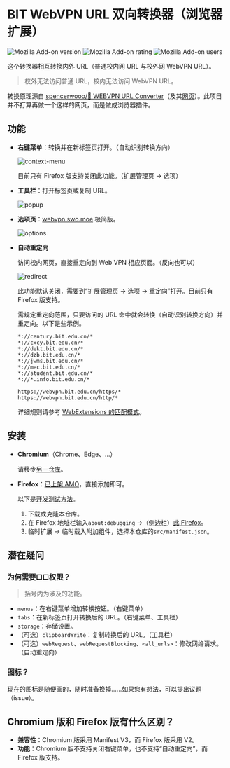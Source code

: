 # BIT WebVPN URL 双向转换器（浏览器扩展）

![Mozilla Add-on version](https://img.shields.io/amo/v/bit-webvpn-converter) ![Mozilla Add-on rating](https://img.shields.io/amo/stars/bit-webvpn-converter) ![Mozilla Add-on users](https://img.shields.io/amo/users/bit-webvpn-converter)

这个转换器相互转换内外 URL（普通校内网 URL 与校外网 WebVPN URL）。

> 校外无法访问普通 URL，校内无法访问 WebVPN URL。

转换原理源自 [spencerwooo/🥑 WEBVPN URL Converter](https://github.com/spencerwooo/bit-webvpn-converter)（及其[网页](https://webvpn.swo.moe/)）。此项目并不打算再做一个这样的网页，而是做成浏览器插件。

## 功能

- **右键菜单**：转换并在新标签页打开。（自动识别转换方向）

  ![context-menu](https://s2.loli.net/2022/11/12/4JNp3myM8EstqzZ.jpg)

  目前只有 Firefox 版支持关闭此功能。（扩展管理页 → 选项）

- **工具栏**：打开标签页或复制 URL。

  ![popup](https://s2.loli.net/2022/11/12/n4KdeP7hJxYFBgG.jpg)

- **选项页**：[webvpn.swo.moe](https://webvpn.swo.moe/) 极简版。

  ![options](https://s2.loli.net/2022/11/12/fm7tLS2M8joqBRx.jpg)

- **自动重定向**

  访问校内网页，直接重定向到 Web VPN 相应页面。（反向也可以）

  ![redirect](https://s2.loli.net/2022/11/13/bUvpwBuCGyqlQmD.gif)

  此功能默认关闭，需要到“扩展管理页 → 选项 → 重定向”打开。目前只有 Firefox 版支持。

  需规定重定向范围，只要访问的 URL 命中就会转换（自动识别转换方向）并重定向。以下是些示例。
  
  ```
  *://century.bit.edu.cn/*
  *://cxcy.bit.edu.cn/*
  *://dekt.bit.edu.cn/*
  *://dzb.bit.edu.cn/*
  *://jwms.bit.edu.cn/*
  *://mec.bit.edu.cn/*
  *://student.bit.edu.cn/*
  *://*.info.bit.edu.cn/*
  ```

  ```
  https://webvpn.bit.edu.cn/https/*
  https://webvpn.bit.edu.cn/http/*
  ```

  详细规则请参考 [WebExtensions 的匹配模式](https://developer.mozilla.org/docs/Mozilla/Add-ons/WebExtensions/Match_patterns)。

## 安装

- **Chromium**（Chrome、Edge、…）

  请移步[另一仓库](https://github.com/YDX-2147483647/bit-webvpn-converter-bidirectional)。

- **Firefox**：[已上架 AMO](https://addons.mozilla.org/firefox/addon/bit-webvpn-converter/)，直接添加即可。

  以下是[开发测试方法](https://developer.mozilla.org/en-US/docs/Mozilla/Add-ons/WebExtensions/Your_first_WebExtension#installing)。

  1. 下载或克隆本仓库。
  2. 在 Firefox 地址栏输入`about:debugging` →（侧边栏）[此 Firefox](about:debugging#/runtime/this-firefox)。
  3. 临时扩展 → 临时载入附加组件，选择本仓库的`src/manifest.json`。

## 潜在疑问

### 为何需要□□权限？

> 括号内为涉及的功能。

- `menus`：在右键菜单增加转换按钮。（右键菜单）
- `tabs`：在新标签页打开转换后的 URL。（右键菜单、工具栏）
- `storage`：存储设置。
- （可选）`clipboardWrite`：复制转换后的 URL。（工具栏）
- （可选）`webRequest`、`webRequestBlocking`、`<all_urls>`：修改网络请求。（自动重定向）

### 图标？

现在的图标是随便画的，随时准备换掉……如果您有想法，可以提出议题（issue）。

## Chromium 版和 Firefox 版有什么区别？

- **兼容性**：Chromium 版采用 Manifest V3，而 Firefox 版采用 V2。
- **功能**：Chromium 版不支持关闭右键菜单，也不支持“自动重定向”，而 Firefox 版支持。
